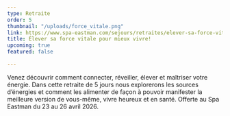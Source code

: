 ```yaml
---
type: Retraite
order: 5
thumbnail: "/uploads/force_vitale.png"
link: https://www.spa-eastman.com/sejours/retraites/elever-sa-force-vitale-pour-mieux-vivre/
title: Élever sa force vitale pour mieux vivre!
upcoming: true
featured: false

---
```

Venez découvrir comment connecter, réveiller, élever et maîtriser votre énergie. Dans cette retraite de 5 jours nous explorerons les sources d’énergies et comment les alimenter de façon à pouvoir manifester la meilleure version de vous-même, vivre heureux et en santé. Offerte au Spa Eastman du 23 au 26 avril 2026.